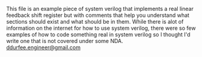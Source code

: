 This file is an example piece of system verilog that implements a real linear feedback shift register but with 
comments that help you understand what sections should exist and what should be in them.
While there is alot of information on the internet for how to use system verilog, there were so few examples 
of how to code something real in system verilog so I thought I'd write one that is not covered under some NDA.
ddurfee.engineer@gmail.com
